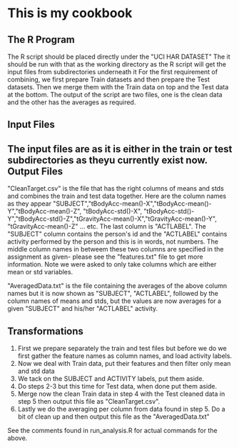 This is my cookbook
===================
The R Program
-------------
The R script should be placed directly under the "UCI HAR DATASET"
The it should be run with that as the working directory as the R script will get the input files from subdirectories underneath it
For the first requirement of combining, we first prepare Train datasets and then prepare the Test datasets. Then we merge them with the Train data on top and the Test data at the bottom.
The output of the script are two files, one is the clean data and the other has the averages as required.

Input Files
-----------
The input files are as it is either in the train or test subdirectories as theyu currently exist now.
Output Files
------------
"CleanTarget.csv" is the file that has the right columns of means and stds and combines the train and test data together. Here are the column names as they appear
 "SUBJECT","tBodyAcc-mean()-X","tBodyAcc-mean()-Y","tBodyAcc-mean()-Z", "tBodyAcc-std()-X", "tBodyAcc-std()-Y","tBodyAcc-std()-Z","tGravityAcc-mean()-X","tGravityAcc-mean()-Y", "tGravityAcc-mean()-Z" ... etc. The last column is "ACTLABEL".
The "SUBJECT" column contains the person's id and the "ACTLABEL" contains activity performed by the person and this is in words, not numbers. The middle column names in betweem these two columns are specified in the assignment as given- please see the "features.txt" file to get more information. Note we were asked to only take columns which are either mean or std variables.

"AveragedData.txt" is the file containing the averages of the above column names but it is now shown as "SUBJECT", "ACTLABEL", followed by the column names of means and stds, but the values are now averages for a given "SUBJECT" and his/her "ACTLABEL" activity.

Transformations
---------------
1. First we prepare separately the train and test files but before we do we first gather the feature names as column names, and load activity labels.
2. Now we deal with Train data, put their features and then filter only mean and std data
3. We tack on the SUBJECT and ACTIVITY labels, put them aside.
4. Do steps 2-3 but this time for Test data, when done put them aside.
5. Merge now the clean Train data in step 4 with the Test cleaned data in step 5 then output this file as "CleanTarget.csv".
6. Lastly we do the averaging per column from data found in step 5. Do a bit of clean up and then output this file as the "AveragedData.txt"

See the comments found in run_analysis.R for actual commands for the above.
